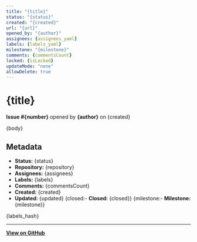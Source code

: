 ```yaml
---
title: "{title}"
status: "{status}"
created: "{created}"
url: "{url}"
opened_by: "{author}"
assignees: {assignees_yaml}
labels: {labels_yaml}
milestone: "{milestone}"
comments: {commentsCount}
locked: {isLocked}
updateMode: "none"
allowDelete: true
---
```


# {title}

**Issue #{number}** opened by **{author}** on {created}

{body}

## Metadata

- **Status:** {status}
- **Repository:** {repository}
- **Assignees:** {assignees}
- **Labels:** {labels}
- **Comments:** {commentsCount}
- **Created:** {created}
- **Updated:** {updated}
{closed:- **Closed:** {closed}}
{milestone:- **Milestone:** {milestone}}

{labels_hash}

---

**[View on GitHub]({url})**
